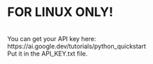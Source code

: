 <h1>FOR LINUX ONLY!</h1>
<br>
You can get your API key here: https://ai.google.dev/tutorials/python_quickstart
<br>
Put it in the API_KEY.txt file.

